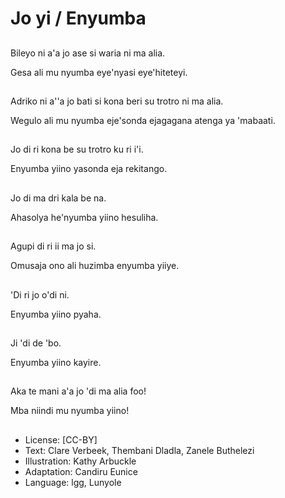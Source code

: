 # Jo yi / Enyumba

##
Bileyo ni a'a jo ase si
waria ni ma alia.

Gesa ali mu nyumba
eye'nyasi eye'hiteteyi.

##
Adriko ni a''a jo bati si
kona beri su trotro ni
ma alia.

Wegulo ali mu nyumba
eje'sonda ejagagana
atenga ya 'mabaati.

##
Jo di ri kona be su trotro
ku ri i'i.

Enyumba yiino yasonda
eja rekitango.

##
Jo di ma dri kala be na.

Ahasolya he'nyumba
yiino hesuliha.

##
Agupi di ri ii ma jo si.

Omusaja ono ali
huzimba enyumba
yiiye.

##
'Di ri jo o'di ni.

Enyumba yiino pyaha.

##
Ji 'di de 'bo.

Enyumba yiino kayire.

##
Aka te mani a'a jo 'di
ma alia foo!

Mba niindi mu nyumba
yiino!

##
* License: [CC-BY]
* Text: Clare Verbeek, Thembani Dladla, Zanele Buthelezi
* Illustration: Kathy Arbuckle
* Adaptation: Candiru Eunice
* Language: lgg, Lunyole
